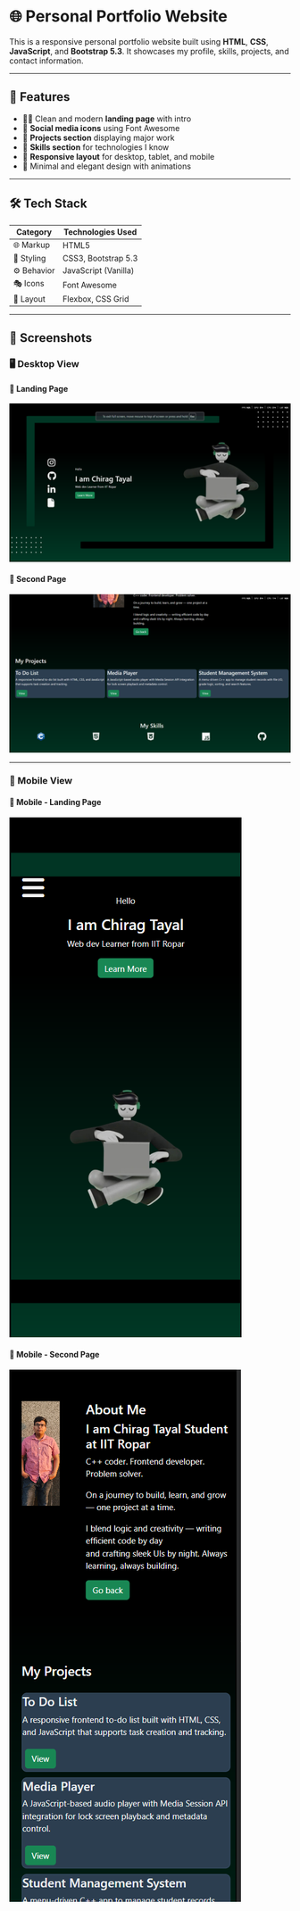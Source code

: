 # 🌐 Personal Portfolio Website

This is a responsive personal portfolio website built using **HTML**, **CSS**, **JavaScript**, and **Bootstrap 5.3**. It showcases my profile, skills, projects, and contact information.

---

## 🚀 Features

- 🧑‍💻 Clean and modern **landing page** with intro
- 🔗 **Social media icons** using Font Awesome
- 📂 **Projects section** displaying major work
- 🧠 **Skills section** for technologies I know
- 📱 **Responsive layout** for desktop, tablet, and mobile
- 🎨 Minimal and elegant design with animations

---

## 🛠️ Tech Stack

| Category      | Technologies Used                   |
|---------------|-------------------------------------|
| 🌐 Markup     | HTML5                               |
| 🎨 Styling    | CSS3, Bootstrap 5.3                 |
| ⚙️ Behavior   | JavaScript (Vanilla)                |
| 🎭 Icons      | Font Awesome                        |
| 🧩 Layout     | Flexbox, CSS Grid                   |

---

## 📸 Screenshots

### 🖥️ Desktop View

#### 🔹 Landing Page
![Landing Page](assets/ScreenShots/Page1.png)

#### 🔹 Second Page
![Next Page](assets/ScreenShots/Page2.png)

---

### 📱 Mobile View

#### 🔹 Mobile - Landing Page
![Mobile View Landing Page](assets/ScreenShots/Page1_mobile.png)

#### 🔹 Mobile - Second Page
![Mobile View Next Page](assets/ScreenShots/Page2_mobile.png)
